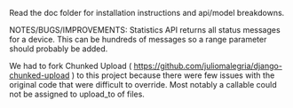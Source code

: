 Read the doc folder for installation instructions and api/model breakdowns.

NOTES/BUGS/IMPROVEMENTS:
Statistics API returns all status messages for a device. This can be hundreds of messages so a range parameter should probably be added.

We had to fork Chunked Upload ( https://github.com/juliomalegria/django-chunked-upload ) to this project because there were few issues with the original code that were difficult to override. Most notably a callable could not be assigned to upload_to of files.